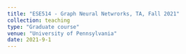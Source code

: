 ```yaml
---
title: "ESE514 - Graph Neural Netwrorks, TA, Fall 2021"
collection: teaching
type: "Graduate course"
venue: "University of Pennsylvania"
date: 2021-9-1
---
```

